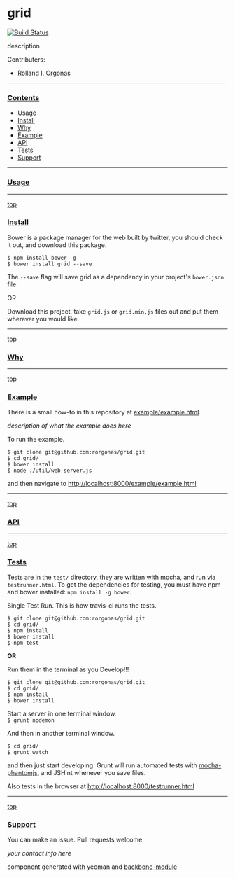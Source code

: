 # grid

[![Build Status](https://secure.travis-ci.org/rorgonas/grid.png?branch=master)](https://travis-ci.org/rorgonas/grid)

description

Contributers:

- Rolland I. Orgonas

---
### [Contents](id:contents)
- [Usage](#usage)
- [Install](#install)
- [Why](#why)
- [Example](#example)
- [API](#api)
- [Tests](#tests)
- [Support](#support)

---
### [Usage](id:usage)


---
[top](#contents)
### [Install](id:install)

Bower is a package manager for the web built by twitter, you should check it out, and download this package.

`$ npm install bower -g`  
`$ bower install grid --save `

The `--save` flag will save grid as a dependency in your project's `bower.json` file.

OR  

Download this project, take `grid.js` or `grid.min.js` files out and put them wherever you would like.

---
[top](#contents)
### [Why](id:why)

---
[top](#contents)
### [Example](id:example)

There is a small how-to in this repository at [example/example.html](https://github.com/rorgonas/grid/blob/master/example/example.html). 

_description of what the example does here_

To run the example.

```
$ git clone git@github.com:rorgonas/grid.git
$ cd grid/
$ bower install
$ node ./util/web-server.js
```

and then navigate to <http://localhost:8000/example/example.html>

---
[top](#contents)
### [API](id:api)

---
[top](#contents)
### [Tests](id:tests)

Tests are in the `test/` directory, they are written with mocha, and run via `testrunner.html`. To get the dependencies for testing, you must have npm and bower installed: `npm install -g bower`.

Single Test Run. This is how travis-ci runs the tests.

```
$ git clone git@github.com:rorgonas/grid.git  
$ cd grid/
$ npm install
$ bower install
$ npm test
```

**OR**  

Run them in the terminal as you Develop!!!

```
$ git clone git@github.com:rorgonas/grid.git  
$ cd grid/
$ npm install
$ bower install
```

Start a server in one terminal window.  
`$ grunt nodemon`

And then in another terminal window.

```   
$ cd grid/ 
$ grunt watch
```

and then just start developing. Grunt will run automated tests with [mocha-phantomjs](https://github.com/metaskills/mocha-phantomjs), and JSHint whenever you save files.

Also tests in the browser at <http://localhost:8000/testrunner.html>

---
[top](#contents)
### [Support](id:support)

You can make an issue. Pull requests welcome.

_your contact info here_

component generated with yeoman and [backbone-module](https://github.com/nackjicholson/generator-backbone-module)